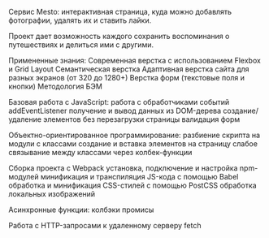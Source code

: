 Cервис Mesto: интерактивная страница, куда можно добавлять фотографии, удалять их и ставить лайки.

Проект дает возможность каждого сохранить воспоминания о путешествиях и делиться ими с другими.

Примененные знания:
Современная верстка с использованием Flexbox и Grid Layout
Семантическая верстка
Адаптивная верстка сайта для разных экранов (от 320 до 1280+)
Верстка форм (текстовые поля и кнопки)
Методология БЭМ

Базовая работа с JavaScript:
работа с обработчиками событий addEventListener
получение и вывод данных из DOM-дерева
создание/удаление элементов без перезагрузки страницы
валидация форм

Объектно-ориентированное программирование:
разбиение скрипта на модули с классами
создание и вставка элементов на страницу
слабое связывание между классами через колбек-функции

Сборка проекта с Webpack
установка, подключение и настройка npm-модулей
минификация и транспиляция JS-кода с помощью Babel
обработка и минификация CSS-стилей с помощью PostCSS
обработка локальных изображений

Асинхронные функции:
колбэки
промисы

Работа с HTTP-запросами к удаленному серверу
fetch
